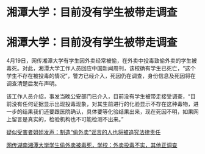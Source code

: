 # 湘潭大学：目前没有学生被带走调查

# 湘潭大学：目前没有学生被带走调查

4月19日，网传湘潭大学有学生因外卖经常被偷，在外卖中投毒致偷外卖的学生被毒死。对此，湘潭大学工作人员回应中国新闻周刊，该校确有学生已死亡，“这个学生不存在被投毒的情况”，警方已经介入，死因仍在调查，身份信息及死因将在调查清楚后发布声明。

该工作人员介绍，事发当晚公安部门已介入，目前没有学生被带走接受调查，“目前没有任何证据显示出现投毒现象，对其生前进行的化验显示不存在这种毒物，进一步的结果我们还要跟医院确认，具体要等化验结果出来，现在死因不明，如果网上留言是真实的，检验机构也不可能检测不出来。”

[ 疑似受害者姐姐发声：制造“偷外卖”谣言的人也将被追究法律责任](https://news.qq.com/rain/a/20240419A08CBZ00)

[网传湖南湘潭大学学生偷外卖被毒死，学校：外卖投毒不实，其他正调查
](https://news.qq.com/rain/a/20240419A0566W00)

